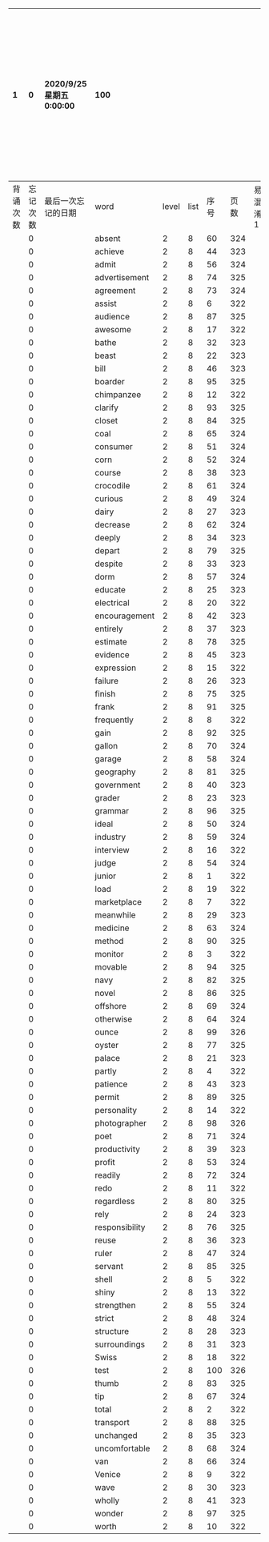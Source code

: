|1|0|2020/9/25 星期五 0:00:00|100|||||||本行表示本列表背诵次数，最后一次遗忘率和最后一次背诵时间|
|:--|:--|:--|:--|:--|:--|:--|:--|:--|:--|:--|
|背诵次数|忘记次数|最后一次忘记的日期|word|level|list|序号|页数|易混淆1|助记备注||
||0||absent|2|8|60|324||||
||0||achieve|2|8|44|323||||
||0||admit|2|8|56|324||||
||0||advertisement|2|8|74|325||||
||0||agreement|2|8|73|324||||
||0||assist|2|8|6|322||||
||0||audience|2|8|87|325||||
||0||awesome|2|8|17|322||||
||0||bathe|2|8|32|323||||
||0||beast|2|8|22|323||||
||0||bill|2|8|46|323||||
||0||boarder|2|8|95|325||||
||0||chimpanzee|2|8|12|322||||
||0||clarify|2|8|93|325||||
||0||closet|2|8|84|325||||
||0||coal|2|8|65|324||||
||0||consumer|2|8|51|324||||
||0||corn|2|8|52|324||||
||0||course|2|8|38|323||||
||0||crocodile|2|8|61|324||||
||0||curious|2|8|49|324||||
||0||dairy|2|8|27|323||||
||0||decrease|2|8|62|324||||
||0||deeply|2|8|34|323||||
||0||depart|2|8|79|325||||
||0||despite|2|8|33|323||||
||0||dorm|2|8|57|324||||
||0||educate|2|8|25|323||||
||0||electrical|2|8|20|322||||
||0||encouragement|2|8|42|323||||
||0||entirely|2|8|37|323||||
||0||estimate|2|8|78|325||||
||0||evidence|2|8|45|323||||
||0||expression|2|8|15|322||||
||0||failure|2|8|26|323||||
||0||finish|2|8|75|325||||
||0||frank|2|8|91|325||||
||0||frequently|2|8|8|322||||
||0||gain|2|8|92|325||||
||0||gallon|2|8|70|324||||
||0||garage|2|8|58|324||||
||0||geography|2|8|81|325||||
||0||government|2|8|40|323||||
||0||grader|2|8|23|323||||
||0||grammar|2|8|96|325||||
||0||ideal|2|8|50|324||||
||0||industry|2|8|59|324||||
||0||interview|2|8|16|322||||
||0||judge|2|8|54|324||||
||0||junior|2|8|1|322||||
||0||load|2|8|19|322||||
||0||marketplace|2|8|7|322||||
||0||meanwhile|2|8|29|323||||
||0||medicine|2|8|63|324||||
||0||method|2|8|90|325||||
||0||monitor|2|8|3|322||||
||0||movable|2|8|94|325||||
||0||navy|2|8|82|325||||
||0||novel|2|8|86|325||||
||0||offshore|2|8|69|324||||
||0||otherwise|2|8|64|324||||
||0||ounce|2|8|99|326||||
||0||oyster|2|8|77|325||||
||0||palace|2|8|21|323||||
||0||partly|2|8|4|322||||
||0||patience|2|8|43|323||||
||0||permit|2|8|89|325||||
||0||personality|2|8|14|322||||
||0||photographer|2|8|98|326||||
||0||poet|2|8|71|324||||
||0||productivity|2|8|39|323||||
||0||profit|2|8|53|324||||
||0||readily|2|8|72|324||||
||0||redo|2|8|11|322||||
||0||regardless|2|8|80|325||||
||0||rely|2|8|24|323||||
||0||responsibility|2|8|76|325||||
||0||reuse|2|8|36|323||||
||0||ruler|2|8|47|324||||
||0||servant|2|8|85|325||||
||0||shell|2|8|5|322||||
||0||shiny|2|8|13|322||||
||0||strengthen|2|8|55|324||||
||0||strict|2|8|48|324||||
||0||structure|2|8|28|323||||
||0||surroundings|2|8|31|323||||
||0||Swiss|2|8|18|322||||
||0||test|2|8|100|326||||
||0||thumb|2|8|83|325||||
||0||tip|2|8|67|324||||
||0||total|2|8|2|322||||
||0||transport|2|8|88|325||||
||0||unchanged|2|8|35|323||||
||0||uncomfortable|2|8|68|324||||
||0||van|2|8|66|324||||
||0||Venice|2|8|9|322||||
||0||wave|2|8|30|323||||
||0||wholly|2|8|41|323||||
||0||wonder|2|8|97|325||||
||0||worth|2|8|10|322||||
